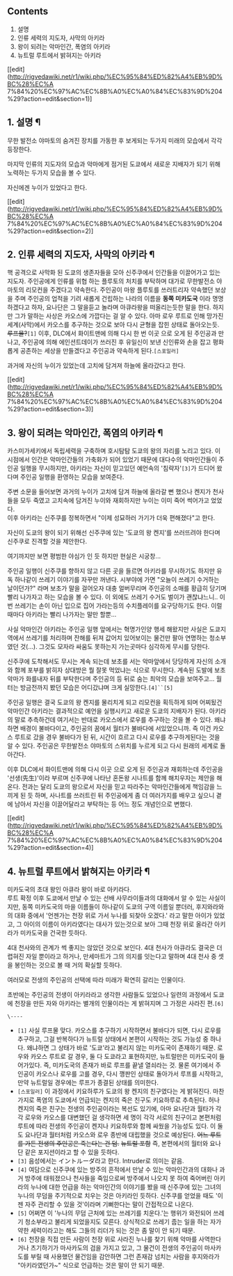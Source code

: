 ## Contents

    

1. 설명 
2. 인류 세력의 지도자, 사막의 아키라 
3. 왕이 되려는 악마인간, 폭염의 아키라 
4. 뉴트럴 루트에서 밝혀지는 아키라 

[[edit](http://rigvedawiki.net/r1/wiki.php/%EC%95%84%ED%82%A4%EB%9D%BC%28%EC%A
7%84%20%EC%97%AC%EC%8B%A0%EC%A0%84%EC%83%9D%204%29?action=edit&section=1)]

## 1. 설명 ¶

무한 발전소 야마토의 숨겨진 장치를 가동한 후 보게되는 두가지 미래의 모습에서 각각 등장한다.

  

마지막 인류의 지도자의 모습과 악마에게 점거된 도쿄에서 새로운 지배자가 되기 위해 노력하는 두가지 모습을 볼 수 있다.

  

자신에겐 누이가 있었다고 한다.

  

[[edit](http://rigvedawiki.net/r1/wiki.php/%EC%95%84%ED%82%A4%EB%9D%BC%28%EC%A
7%84%20%EC%97%AC%EC%8B%A0%EC%A0%84%EC%83%9D%204%29?action=edit&section=2)]

## 2. 인류 세력의 지도자, 사막의 아키라 ¶

  

핵 공격으로 사막화 된 도쿄의 생존자들을 모아 신주쿠에서 인간들을 이끌어가고 있는 지도자. 주인공에게 인류를 위협 하는 플루토의 처치를
부탁하며 대가로 무한발전소 야마토의 리모컨을 주겠다고 약속한다. 주인공이 마왕 플루토를 쓰러트리자 약속했던 보상을 주며 주인공의 업적을 기려
새롭게 건립하는 나라의 이름을 **동쪽 미카도국** 이라 명명하겠다고 하자, 요나단은 그 말을듣고 놀라며 아큐라왕을 떠올리는듯한 말을 한다.
하지만 그가 말하는 사상은 카오스에 가깝다는 걸 알 수 있다. 아마 로우 루트로 인해 망가진 세계(사막)에서 카오스를 추구하는 것으로 보아
다시 균형을 잡힌 상태로 돌아오는듯. <del>루프물?</del>`[1]` 이후, DLC에서 화이트맨에 의해 다시 한 번 이곳 으로 오게 된
주인공과 만나고, 주인공에 의해 에인션트데이가 쓰러진 후 유일신이 보낸 신인류와 손을 잡고 평화롭게 공존하는 세상을 만들겠다고 주인공과
약속하게 된다.`[스포일러]`

  

과거에 자신의 누이가 있었는데 고치에 담겨져 하늘에 올라갔다고 한다.

[[edit](http://rigvedawiki.net/r1/wiki.php/%EC%95%84%ED%82%A4%EB%9D%BC%28%EC%A
7%84%20%EC%97%AC%EC%8B%A0%EC%A0%84%EC%83%9D%204%29?action=edit&section=3)]

## 3. 왕이 되려는 악마인간, 폭염의 아키라 ¶

  

카스미가세키에서 독립세력을 구축하며 호시탐탐 도쿄의 왕의 자리를 노리고 있다. 이 시점에서 인간은 악마인간들의 가축화가 되어 있었기 때문에
대다수의 악마인간들이 주인공 일행을 무시하지만, 아키라는 자신이 믿고있던 예언속의 '침략자'`[3]`가 드디어 왔다며 주인공 일행을 환영하는
모습을 보여준다.

  

주변 소문을 들어보면 과거의 누이가 고치에 담겨 하늘에 올라갈 뻔 했으나 켄지가 천사들을 모두 죽였고 고치속에 담겨진 누이와 재회하지만
누이는 이미 죽어 썩어가고 었었다.  
이후 아키라는 신주쿠를 정복하면서 "이제 성묘하러 가기가 더욱 편해졌다"고 한다.

  

자신이 도쿄의 왕이 되기 위해선 신주쿠에 있는 '도쿄의 왕 켄지'를 쓰러뜨려야 한다며 신주쿠로 진격할 것을 제안한다.

  

여기까지만 보면 평범한 야심가 인 듯 하지만 현실은 시궁창...

  

주인공 일행이 신주쿠를 향하지 않고 다른 곳을 들르면 아키라를 무시하기도 하지만 유독 하나같이 쓰레기 이야기를 자꾸만 꺼낸다. 시부야에 가면
"오늘이 쓰레기 수거하는 날이던가?" 라며 보초가 말을 걸어오자 대충 얼버무리며 주인공의 소매를 황급히 당기며 빨리 나가자고 하는 모습을 볼
수 있다. 이 외에도 쓰레기 수거도 벌이가 괜찮냐느니.. 이번 쓰레기는 손이 아닌 입으로 집어 가라는등의 수치플레이를 요구당하기도 한다.
이럴때마다 아키라는 빨리 나가자는 말만 할뿐...

  

사실 악마인간 아키라는 주인공 일행 앞에서는 혁명가인양 행세 해왔지만 사실은 도쿄지역에서 쓰레기를 처리하며 잔해를 뒤져 값어치 있어보이는
물건만 팔아 연명하는 청소부 였던 것(...). 그것도 모자라 싸움도 못하는지 가는곳마다 심각하게 무시를 당한다.

  

신주쿠에 도착해서도 무시는 계속 되는데 보초를 서는 악마앞에서 당당하게 자신의 소개와 함께 포부를 밝히자 상대방은 뭘 잘못 먹었냐는 식으로
무시한다. 계속된 도발에 보초 악마가 화를내자 뒤를 부탁한다며 주인공의 등 뒤로 숨는 최악의 모습을 보여주고... 월터는 방금전까지 봤던
모습은 어디갔냐며 크게 실망한다.`[4]``[5]`

  

주인공 일행은 결국 도쿄의 왕 켄지를 물리치게 되고 리모컨을 획득하게 되며 어찌됬건 악마인간 아키라는 결과적으로 예언을 실행시키고 새로운
도쿄의 지배자가 된다. 아키라의 말로 추측하건데 여기서는 반대로 카오스에서 로우를 추구하는 것을 볼 수 있다. 왜냐하면 배경이 불바다이고,
주인공의 꿈에서 월터가 불바다에 서있었으니까. 즉 이건 카오스 루트로 갔을 경우 불바다가 된 뒤, 시간이 흐르고 다시 로우를 추구하게된다는
것을 알 수 있다. 주인공은 무한발전소 야마토의 스위치를 누르게 되고 다시 원래의 세계로 돌아간다.

  

이후 DLC에서 화이트맨에 의해 다시 이곳 으로 오게 된 주인공과 재회하는데 주인공을 '선생(先生)'이라 부르며 신주쿠에 나타난 혼돈왕
시나트를 함께 해치우자는 제안을 해온다. 전과는 달리 도쿄의 왕으로서 자신을 믿고 따라주는 악마인간들에게 책임감을 느끼게 된 듯 하며,
사나트를 쓰러트린 뒤 주인공에게 좀 더 여러가지를 배우고 싶으니 곁에 남아서 자신을 이끌어달라고 부탁하는 등 어느 정도 개념인으로 변했다.

  

[[edit](http://rigvedawiki.net/r1/wiki.php/%EC%95%84%ED%82%A4%EB%9D%BC%28%EC%A
7%84%20%EC%97%AC%EC%8B%A0%EC%A0%84%EC%83%9D%204%29?action=edit&section=4)]

## 4. 뉴트럴 루트에서 밝혀지는 아키라 ¶

  

미카도국의 초대 왕인 아큐라 왕이 바로 아키라다.  
루트 확정 이후 도쿄에서 만날 수 있는 선배 사무라이들과의 대화에서 알 수 있는 사실이지만, 동쪽 미카도국의 마을 이름들이 하나같이 도쿄의
구역 이름일 뿐더러, 후지와라와의 대화 중에서 '언젠가는 천장 위로 가서 누나를 되찾아 오겠다.' 라고 말한 아이가 있었고, 그 아이의
이름이 아키라였다는 대사가 있는것으로 보아 그때 천장 위로 올라간 아키라가 미카도국을 건국한 듯하다.

  

4대 천사와의 관계가 썩 좋지는 않았던 것으로 보인다. 4대 천사가 아큐라도 결국은 더렵혀진 자일 뿐이라고 하거나, 만세마트가 그의 의지를
잇는다고 말하며 4대 천사 중 셋을 봉인하는 것으로 볼 때 거의 확실할 듯하다.

  

여러모로 전생의 주인공의 선택에 따라 미래가 확연히 갈리는 인물이다.

  

초반에는 주인공의 전생이 아키라라고 생각한 사람들도 있었으나 일련의 과정에서 도쿄에 천장을 만든 자와 아키라는 별개의 인물이라는 게 밝혀지며
그 가정은 사라진 편.`[6]`

`\----`

  * `[1]` 사실 루프물 맞다. 카오스를 추구하기 시작하면서 불바다가 되면, 다시 로우를 추구하고, 그걸 반복하다가 뉴트럴 상태에서 본편이 시작하는 것도 가능성 중 하나다. 왜냐하면 그 상태가 바로 '도쿄'라고 불리지 않는 미카도국이 존재하기 때문. 로우와 카오스 루트로 갈 경우, 둘 다 도쿄라고 표현하지만, 뉴트럴만은 미카도국이 들어가있다. 즉, 미카도국의 존재가 바로 루프를 끝낼 열쇠라는 것. 물론 여기에서 주인공이 카오스나 로우를 고를 경우, 다시 깽판인 상태로 돌아가서 루프를 시작하고, 만약 뉴트럴일 경우에는 루프가 종결된 상태를 의미한다.
  * `[스포일러]` 이 과정에서 키요하루가 도쿄의 왕 켄지의 친구였다는 게 밝혀진다. 마찬가지로 폭염의 도쿄에서 언급되는 켄지의 죽은 친구도 키요하루로 추측된다. 허나 켄지의 죽은 친구는 전생의 주인공이라는 복선도 있기에, 아마 요나단과 월타가 각각 로우와 카오스를 대변했던 걸 생각하면 세 명이 각각 서로의 친구이고 본편처럼 루트에 따라 전생의 주인공이 켄지나 키요하루와 함께 싸웠을 가능성도 있다. 이 둘도 요나단과 월터처럼 카오스와 로우 종반에 대립했을 것으로 예상된다. <del>어느 루트를 가든 전생의 주인공은 죽는다는 건 덤.</del> <del>뉴트럴 포함</del> 즉, 본편에서의 월터와 요나단 같은 포지션이라고 할 수 있을 듯하다.
  * `[3]` 음성에서는 イントルーダ라고 한다. Intruder로 의미는 같음.
  * `[4]` 여담으로 신주쿠에 있는 방주의 흔적에서 만날 수 있는 악마인간과의 대화나 과거 방주에 태워졌으나 천사들을 죽임으로써 방주에서 나오지 못 하여 죽어버린 아키라의 누나에 대한 언급을 하는 악마인간의 이야기를 봤을 때 신주쿠에 있는 그녀의 누나의 무덤을 주기적으로 치우는 것은 아키라인 듯하다. 신주쿠를 얻었을 때도 '이젠 자주 관리할 수 있을 것'이라며 기뻐한다는 말이 간접적으로 나온다.
  * `[5]` 어쩌면 이 '누나의 무덤 근처에 있는 쓰레기를 치운다.'는 행위가 와전되어 쓰레기 청소부라고 불리게 되었을지도 모른다. 상식적으로 쓰레기 줍는 일을 하는 자가 약한 세력이라고는 해도 그들의 리더가 되는 것은 좀 말이 안 되기 때문.
  * `[6]` 천장을 직접 만든 사람이 천장 위로 사라진 누나를 찾기 위해 악마를 사역한다거나 츠기하기가 마사카도의 검을 가지고 있고, 그 물건이 전생의 주인공이 마사카도를 부릴 때 사용했던 물건임을 감안하면 그런 존재감 넘치는 사람을 후지와라가 "아키라였던가~" 식으로 언급하는 것은 말이 안 되기 때문.

